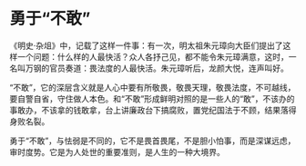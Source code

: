 # 勇于“不敢”

《明史·杂俎》中，记载了这样一件事：有一次，明太祖朱元璋向大臣们提出了这样一个问题：什么样的人最快活？众人各抒己见，都不能令朱元璋满意，这时，一名叫万钢的官员奏道：畏法度的人最快活。朱元璋听后，龙颜大悦，连声叫好。 

“不敢”，它的深层含义就是人心中要有所敬畏，敬畏天理，敬畏法度，不可越线，要自警自省，守住做人本色。和“不敢”形成鲜明对照的是一些人的“敢”，不该办的事敢办，不该拿的钱敢拿，台上讲廉政台下搞腐败，置党纪国法于不顾，结果落得身败名裂。 

勇于“不敢”，与怯弱是不同的，它不是畏首畏尾，不是胆小怕事，而是深谋远虑，审时度势。它是为人处世的重要准则，是人生的一种大境界。